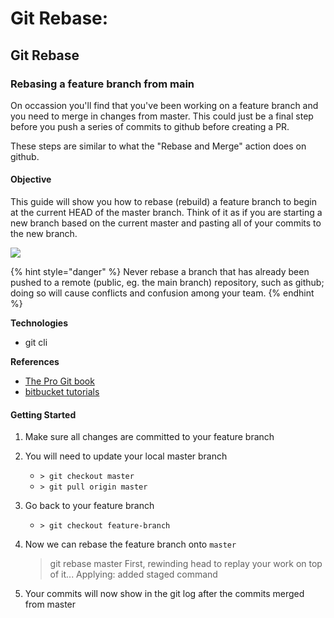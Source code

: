 # Git Rebase:

## Git Rebase

### Rebasing a feature branch from main

On occassion you'll find that you've been working on a feature branch and you need to merge in changes from master. This could just be a final step before you push a series of commits to github before creating a PR.

These steps are similar to what the "Rebase and Merge" action does on github.

#### Objective

This guide will show you how to rebase \(rebuild\) a feature branch to begin at the current HEAD of the master branch. Think of it as if you are starting a new branch based on the current master and pasting all of your commits to the new branch.

![](https://github.com/bgoonz/family-promise-docs/tree/45cd78ca6494ce7c276cc2fa73667fb6cda1815c/docs/.gitbook/assets/git-rebase.svg)

{% hint style="danger" %}
Never rebase a branch that has already been pushed to a remote \(public, eg. the main branch\) repository, such as github; doing so will cause conflicts and confusion among your team.
{% endhint %}

**Technologies**

* git cli

**References**

* [The Pro Git book](https://git-scm.com/book/en/v2/Git-Branching-Rebasing)
* [bitbucket tutorials](https://www.atlassian.com/git/tutorials/rewriting-history/git-rebase)

#### Getting Started

1. Make sure all changes are committed to your feature branch
2. You will need to update your local master branch
   * `> git checkout master`
   * `> git pull origin master`
3. Go back to your feature branch
   * `> git checkout feature-branch`
4. Now we can rebase the feature branch onto `master`

   > git rebase master First, rewinding head to replay your work on top of it... Applying: added staged command

5. Your commits will now show in the git log after the commits merged from master

